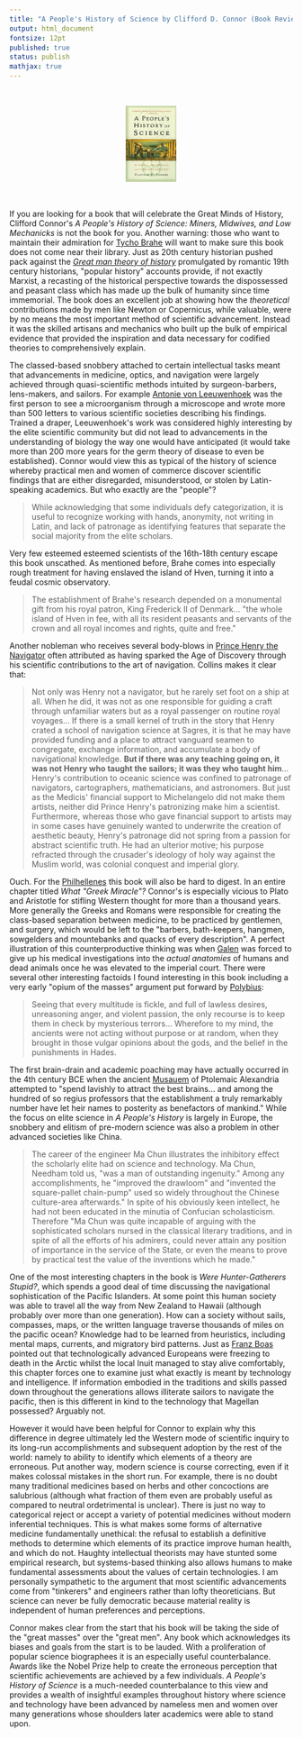 ```yaml
---
title: "A People's History of Science by Clifford D. Connor (Book Review)"
output: html_document
fontsize: 12pt
published: true
status: publish
mathjax: true
---
```


<br>
<p align="center"><img src="/figures/peopleshistory.jpg" width="18%"></p>
<br>

If you are looking for a book that will celebrate the Great Minds of History, Clifford Connor's *A People's History of Science: Miners, Midwives, and Low Mechanicks* is not the book for you. Another warning: those who want to maintain their admiration for [Tycho Brahe](https://en.wikipedia.org/wiki/Tycho_Brahe) will want to make sure this book does not come near their library. Just as 20th century historian pushed pack against the [*Great man theory of history*](https://en.wikipedia.org/wiki/Great_man_theory#Herbert_Spencer's_Criticism) promulgated by romantic 19th century historians, "popular history" accounts provide, if not exactly Marxist, a recasting of the historical perspective towards the dispossessed and peasant class which has made up the bulk of humanity since time immemorial. The book does an excellent job at showing how the *theoretical* contributions made by men like Newton or Copernicus, while valuable, were by no means the most important method of scientific advancement. Instead it was the skilled artisans and mechanics who built up the bulk of empirical evidence that provided the inspiration and data necessary for codified theories to comprehensively explain. 

The classed-based snobbery attached to certain intellectual tasks meant that advancements in medicine, optics, and navigation were largely achieved through quasi-scientific methods intuited by surgeon-barbers, lens-makers, and sailors. For example [Antonie von Leeuwenhoek](https://en.wikipedia.org/wiki/Antonie_van_Leeuwenhoek) was the first person to see a microorganism through a microscope and wrote more than 500 letters to various scientific societies describing his findings. Trained a draper, Leeuwenhoek's work was considered highly interesting by the elite scientific community but did not lead to advancements in the understanding of biology the way one would have anticipated (it would take more than 200 more years for the germ theory of disease to even be established). Connor would view this as typical of the history of science whereby practical men and women of commerce discover scientific findings that are either disregarded, misunderstood, or stolen by Latin-speaking academics. But who exactly are the "people"?

> While acknowledging that some individuals defy categorization, it is useful to recognize working with hands, anonymity, not writing in Latin, and lack of patronage as identifying features that separate the social majority from the elite scholars.

Very few esteemed esteemed scientists of the 16th-18th century escape this book unscathed. As mentioned before, Brahe comes into especially rough treatment for having enslaved the island of Hven, turning it into a feudal cosmic observatory. 

> The establishment of Brahe's research depended on a monumental gift from his royal patron, King Frederick II of Denmark... "the whole island of Hven in fee, with all its resident peasants and servants of the crown and all royal incomes and rights, quite and free." 

Another nobleman who receives several body-blows in [Prince Henry the Navigator](https://en.wikipedia.org/wiki/Prince_Henry_the_Navigator) often attributed as having sparked the Age of Discovery through his scientific contributions to the art of navigation. Collins makes it clear that:

> Not only was Henry not a navigator, but he rarely set foot on a ship at all. When he did, it was not as one responsible for guiding a craft through unfamiliar waters but as a royal passenger on routine royal voyages... If there is a small kernel of truth in the story that Henry crated a school of navigation science at Sagres, it is that he may have provided funding and a place to attract vanguard seamen to congregate, exchange information, and accumulate a body of navigational knowledge. **But if there was any teaching going on, it was not Henry who taught the sailors; it was they who taught him**... Henry's contribution to oceanic science was confined to patronage of navigators, cartographers, mathematicians, and astronomers. But just as the Medicis' financial support to Michelangelo did not make them artists, neither did Prince Henry's patronizing make him a scientist. Furthermore, whereas those who gave financial support to artists may in some cases have genuinely wanted to underwrite the creation of aesthetic beauty, Henry's patronage did not spring from a passion for abstract scientific truth. He had an ulterior motive; his purpose refracted through the crusader's ideology of holy way against the Muslim world, was colonial conquest and imperial glory.

Ouch. For the [Philhellenes](https://en.wikipedia.org/wiki/Philhellenism) this book will also be hard to digest. In an entire chapter titled *What "Greek Miracle"?* Connor's is especially vicious to Plato and Aristotle for stifling Western thought for more than a thousand years. More generally the Greeks and Romans were responsible for creating the class-based separation between medicine, to be practiced by gentlemen, and surgery, which would be left to the "barbers, bath-keepers, hangmen, sowgelders and mountebanks and quacks of every description". A perfect illustration of this counterproductive thinking was when [Galen](https://en.wikipedia.org/wiki/Galen) was forced to give up his medical investigations into the *actual anatomies* of humans and dead animals once he was elevated to the imperial court. There were several other interesting factoids I found interesting in this book including a very early "opium of the masses" argument put forward by [Polybius](https://en.wikipedia.org/wiki/Polybius):

> Seeing that every multitude is fickle, and full of lawless desires, unreasoning anger, and violent passion, the only recourse is to keep them in check by mysterious terrors... Wherefore to my mind, the ancients were not acting without purpose or at random, when they brought in those vulgar opinions about the gods, and the belief in the punishments in Hades.

The first brain-drain and academic poaching may have actually occurred in the 4th century BCE when the ancient [Musauem](https://en.wikipedia.org/wiki/Musaeum) of Ptolemaic Alexandria attempted to "spend lavishly to attract the best brains... and among the hundred of so regius professors that the establishment a truly remarkably number have let heir names to posterity as benefactors of mankind." While the focus on elite science in *A People's History* is largely in Europe, the snobbery and elitism of pre-modern science was also a problem in other advanced societies like China.

> The career of the engineer Ma Chun illustrates the inhibitory effect the scholarly elite had on science and technology. Ma Chun, Needham told us, "was a man of outstanding ingenuity." Among any accomplishments, he "improved the drawloom" and "invented the square-pallet chain-pump" used so widely throughout the Chinese culture-area afterwards." In spite of his obviously keen intellect, he had not been educated in the minutia of Confucian scholasticism. Therefore "Ma Chun was quite incapable of arguing with the sophisticated scholars nursed in the classical literary traditions, and in spite of all the efforts of his admirers, could never attain any position of importance in the service of the State, or even the means to prove by practical test the value of the inventions which he made."

One of the most interesting chapters in the book is *Were Hunter-Gatherers Stupid?*, which spends a good deal of time discussing the navigational sophistication of the Pacific Islanders. At some point this human society was able to travel all the way from New Zealand to Hawaii (although probably over more than one generation). How can a society without sails, compasses, maps, or the written language traverse thousands of miles on the pacific ocean? Knowledge had to be learned from heuristics, including mental maps, currents, and migratory bird patterns. Just as [Franz Boas](https://en.wikipedia.org/wiki/Franz_Boas) pointed out that technologically advanced Europeans were freezing to death in the Arctic whilst the local Inuit managed to stay alive comfortably, this chapter forces one to examine just what exactly is meant by technology and intelligence. If information embodied in the traditions and skills passed down throughout the generations allows illiterate sailors to navigate the pacific, then is this different in kind to the technology that Magellan possessed? Arguably not. 

However it would have been helpful for Connor to explain why this difference in degree ultimately led the Western mode of scientific inquiry to its long-run accomplishments and subsequent adoption by the rest of the world: namely to ability to identify which elements of a theory are erroneous. Put another way, modern science is course correcting, even if it makes colossal mistakes in the short run. For example, there is no doubt many traditional medicines based on herbs and other concoctions are salubrious (although what fraction of them even are probably useful as compared to neutral ordetrimental is unclear). There is just no way to categorical reject or accept a variety of potential medicines without modern inferential techniques. This is what makes some forms of alternative medicine fundamentally unethical: the refusal to establish a definitive methods to determine which elements of its practice improve human health, and which do not. Haughty intellectual theorists may have stunted some empirical research, but systems-based thinking also allows humans to make fundamental assessments about the values of certain technologies. I am personally sympathetic to the argument that most scientific advancements come from "tinkerers" and engineers rather than lofty theoreticians. But science can never be fully democratic because material reality is independent of human preferences and perceptions. 

Connor makes clear from the start that his book will be taking the side of the "great masses" over the "great men". Any book which acknowledges its biases and goals from the start is to be lauded. With a proliferation of popular science biographees it is an especially useful counterbalance. Awards like the Nobel Prize help to create the erroneous perception that scientific achievements are achieved by a few individuals. *A People's History of Science* is a much-needed counterbalance to this view and provides a wealth of insightful examples throughout history where science and technology have been advanced by nameless men and women over many generations whose shoulders later academics were able to stand upon. 
